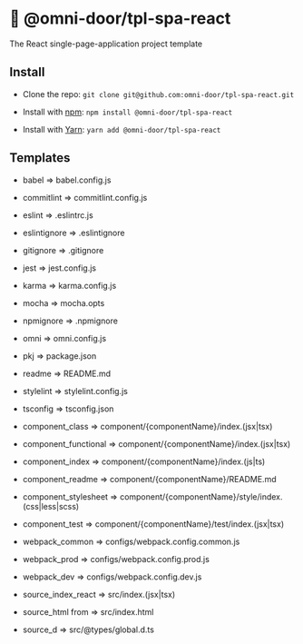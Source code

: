 # 🐸 @omni-door/tpl-spa-react
The React single-page-application project template

## Install
* Clone the repo: `git clone git@github.com:omni-door/tpl-spa-react.git`

* Install with [npm](https://www.npmjs.com/package/@omni-door/tpl-spa-react): `npm install @omni-door/tpl-spa-react`

* Install with [Yarn](https://yarnpkg.com/en/package/@omni-door/tpl-spa-react): `yarn add @omni-door/tpl-spa-react`

## Templates
- babel => babel.config.js

- commitlint => commitlint.config.js

- eslint => .eslintrc.js

- eslintignore => .eslintignore

- gitignore => .gitignore

- jest => jest.config.js

- karma => karma.config.js

- mocha => mocha.opts

- npmignore => .npmignore

- omni => omni.config.js

- pkj => package.json

- readme => README.md

- stylelint => stylelint.config.js

- tsconfig => tsconfig.json

- component_class => component/{componentName}/index.(jsx|tsx)

- component_functional => component/{componentName}/index.(jsx|tsx)

- component_index => component/{componentName}/index.(js|ts)

- component_readme => component/{componentName}/README.md

- component_stylesheet => component/{componentName}/style/index.(css|less|scss)

- component_test => component/{componentName}/test/index.(jsx|tsx)

- webpack_common => configs/webpack.config.common.js

- webpack_prod => configs/webpack.config.prod.js

- webpack_dev => configs/webpack.config.dev.js

- source_index_react => src/index.(jsx|tsx)

- source_html from => src/index.html

- source_d => src/@types/global.d.ts